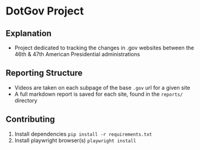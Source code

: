# DotGov Project

## Explanation

- Project dedicated to tracking the changes in .gov websites between the 46th & 47th American Presidential administrations

## Reporting Structure

- Videos are taken on each subpage of the base `.gov` url for a given site
- A full markdown report is saved for each site, found in the `reports/` directory

## Contributing

1. Install dependencies `pip install -r requirements.txt`
1. Install playwright browser(s) `playwright install`
